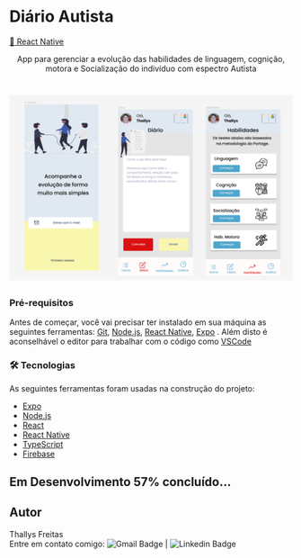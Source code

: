 # Diário Autista

<a href="https://reactnative.dev">📲 React Native</a>
</h1>
<p align="center"> App para gerenciar a evolução das habilidades de linguagem, cognição, motora e Socialização do indivíduo com espectro Autista </p>

<h1 align="center">
  <img alt="DiarioAutista" title="#DiarioAutista" src="./assets/diario_autista.png" />
</h1>

### Pré-requisitos

Antes de começar, você vai precisar ter instalado em sua máquina as seguintes ferramentas:
[Git](https://git-scm.com), [Node.js](https://nodejs.org/en/), [React Native](https://reactnative.dev"), [Expo](https://expo.io/) . 
Além disto é aconselhável o editor para trabalhar com o código como [VSCode](https://code.visualstudio.com/)

### 🛠 Tecnologias

As seguintes ferramentas foram usadas na construção do projeto:

- [Expo](https://expo.io/)
- [Node.js](https://nodejs.org/en/)
- [React](https://pt-br.reactjs.org/)
- [React Native](https://reactnative.dev/)
- [TypeScript](https://www.typescriptlang.org/)
- [Firebase](https://firebase.google.com/)

## Em Desenvolvimento 57% concluído...

## Autor
  Thallys Freitas  <br/>
  Entre em contato comigo: ![Gmail Badge](https://img.shields.io/badge/thallys%40hotmail.com-E--mail-green?style=flat-square&logo=Gmail&logoColor=white&link=mailto:thallys@hotmail.com) |
![Linkedin Badge](https://img.shields.io/badge/Thallys-LinkedIn-blue?style=flat-square&logo=Linkedin&logoColor=white&link=https://www.linkedin.com/in/thallys-freitas-87155074/)
